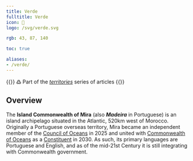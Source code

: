 ```yaml
---
title: Verde
fulltitle: Verde
icon: 🐚
logo: /svg/verde.svg

rgb: 43, 87, 140

toc: true

aliases:
- /verde/
---
```

{{<note green >}}
߷ Part of the *[territories](/territories/)* series of articles
{{</note>}}

## Overview

The **Island Commonwealth of Mira** (also ***Madeira*** in Portuguese) is an island archipelago situated in the Atlantic, 520km west of Morocco. Originally a Portuguese overseas territory, Mira became an independent member of the [Council of Oceans](/oceans-council/) in 2025 and united with [Commonwealth of Oceans](/vekllei/) as a [Constituent](/constituents/) in 2030. As such, its primary languages are Portuguese and English, and as of the mid-21st Century it is still integrating with Commonwealth government.

